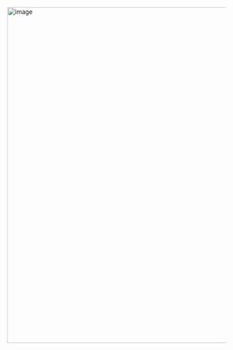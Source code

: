 <img width="1581" height="774" alt="image" src="https://github.com/user-attachments/assets/bcafb146-c710-4b0f-bdf5-f4360795491c" />
